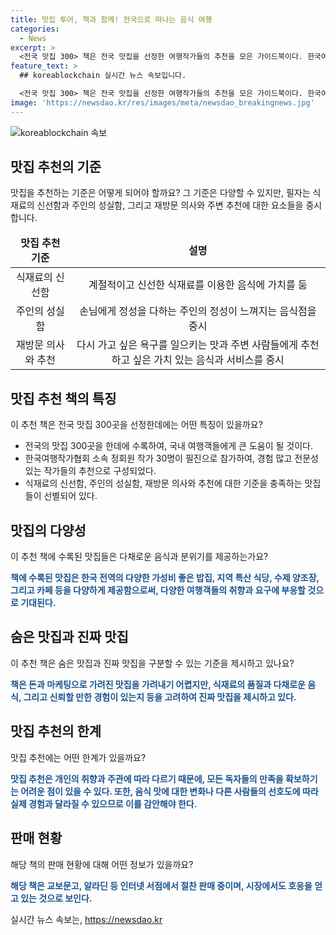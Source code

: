 ```yaml
---
title: 맛집 투어, 책과 함께! 전국으로 떠나는 음식 여행
categories:
  - News
excerpt: >
  <전국 맛집 300> 책은 전국 맛집을 선정한 여행작가들의 추천을 모은 가이드북이다. 한국여행작가협회 소속 정회원 30명이 참여해 전국의 가성비 좋은 음식점과 카페를 소개했다. 필자는 지역 맛집 21군데를 추천했으며, 맛집의 기준에 대한 주관적인 의견도 제시한다. 또한, 음식의 신선함과 주인의 성실함, 재방문 의사를 고려해 맛집을 선정하는데, 독자들은 이를 감안하며 즐길 것을 권한다. 현재 교보문고, 알라딘 등에서 판매 중이다.
feature_text: >
  ## koreablockchain 실시간 뉴스 속보입니다.

  <전국 맛집 300> 책은 전국 맛집을 선정한 여행작가들의 추천을 모은 가이드북이다. 한국여행작가협회 소속 정회원 30명이 참여해 전국의 가성비 좋은 음식점과 카페를 소개했다. 필자는 지역 맛집 21군데를 추천했으며, 맛집의 기준에 대한 주관적인 의견도 제시한다. 또한, 음식의 신선함과 주인의 성실함, 재방문 의사를 고려해 맛집을 선정하는데, 독자들은 이를 감안하며 즐길 것을 권한다. 현재 교보문고, 알라딘 등에서 판매 중이다.
image: 'https://newsdao.kr/res/images/meta/newsdao_breakingnews.jpg'
---
```


<p><img src="https://newsdao.kr/res/images/meta/newsdao_breakingnews.jpg" alt="koreablockchain 속보" /></p>

<h2 data-ke-size="size26">맛집 추천의 기준</h2>

<p data-ke-size="size16">맛집을 추천하는 기준은 어떻게 되어야 할까요? 그 기준은 다양할 수 있지만, 필자는 식재료의 신선함과 주인의 성실함, 그리고 재방문 의사와 주변 추천에 대한 요소들을 중시합니다.</p>

<table>
    <thead>
        <tr>
            <td style="text-align: center; height: 17px;"><b>맛집 추천 기준</b></td>
            <td style="text-align: center; height: 17px;"><b>설명</b></td>
        </tr>
    </thead>
    <tbody>
        <tr>
            <td style="text-align: center; height: 17px;">식재료의 신선함</td>
            <td style="text-align: center; height: 17px;">계절적이고 신선한 식재료를 이용한 음식에 가치를 둠</td>
        </tr>
        <tr>
            <td style="text-align: center; height: 17px;">주인의 성실함</td>
            <td style="text-align: center; height: 17px;">손님에게 정성을 다하는 주인의 정성이 느껴지는 음식점을 중시</td>
        </tr>
        <tr>
            <td style="text-align: center; height: 17px;">재방문 의사와 추천</td>
            <td style="text-align: center; height: 17px;">다시 가고 싶은 욕구를 일으키는 맛과 주변 사람들에게 추천하고 싶은 가치 있는 음식과 서비스를 중시</td>
        </tr>
    </tbody>
</table>

<h2 data-ke-size="size26">맛집 추천 책의 특징</h2>

<p data-ke-size="size16">이 추천 책은 전국 맛집 300곳을 선정한데에는 어떤 특징이 있을까요?</p>

<ul>
    <li>전국의 맛집 300곳을 한데에 수록하여, 국내 여행객들에게 큰 도움이 될 것이다.</li>
    <li>한국여행작가협회 소속 정회원 작가 30명이 필진으로 참가하여, 경험 많고 전문성 있는 작가들의 추천으로 구성되었다.</li>
    <li>식재료의 신선함, 주인의 성실함, 재방문 의사와 추천에 대한 기준을 충족하는 맛집들이 선별되어 있다.</li>
</ul>

<h2 data-ke-size="size26">맛집의 다양성</h2>

<p data-ke-size="size16">이 추천 책에 수록된 맛집들은 다채로운 음식과 분위기를 제공하는가요?</p>

<p data-ke-size="size16"><b><span style="color: #1a5490;">책에 수록된 맛집은 한국 전역의 다양한 가성비 좋은 밥집, 지역 특산 식당, 수제 양조장, 그리고 카페 등을 다양하게 제공함으로써, 다양한 여행객들의 취향과 요구에 부응할 것으로 기대된다.</span></b></p>

<h2 data-ke-size="size26">숨은 맛집과 진짜 맛집</h2>

<p data-ke-size="size16">이 추천 책은 숨은 맛집과 진짜 맛집을 구분할 수 있는 기준을 제시하고 있나요?</p>

<p data-ke-size="size16"><b><span style="color: #1a5490;">책은 돈과 마케팅으로 가려진 맛집을 가려내기 어렵지만, 식재료의 품질과 다채로운 음식, 그리고 신뢰할 만한 경험이 있는지 등을 고려하여 진짜 맛집을 제시하고 있다.</span></b></p>

<h2 data-ke-size="size26">맛집 추천의 한계</h2>

<p data-ke-size="size16">맛집 추천에는 어떤 한계가 있을까요?</p>

<p data-ke-size="size16"><b><span style="color: #1a5490;">맛집 추천은 개인의 취향과 주관에 따라 다르기 때문에, 모든 독자들의 만족을 확보하기는 어려운 점이 있을 수 있다. 또한, 음식 맛에 대한 변화나 다른 사람들의 선호도에 따라 실제 경험과 달라질 수 있으므로 이를 감안해야 한다.</span></b></p>

<h2 data-ke-size="size26">판매 현황</h2>

<p data-ke-size="size16">해당 책의 판매 현황에 대해 어떤 정보가 있을까요?</p>

<p data-ke-size="size16"><b><span style="color: #1a5490;">해당 책은 교보문고, 알라딘 등 인터넷 서점에서 절찬 판매 중이며, 시장에서도 호응을 얻고 있는 것으로 보인다.</span></b></p>
실시간 뉴스 속보는, <a href="https://newsdao.kr" rel="dofollow">https://newsdao.kr</a>


